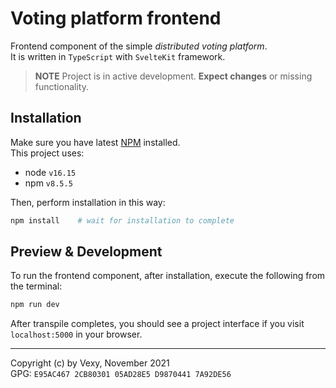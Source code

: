 # Voting platform frontend
Frontend component of the simple _distributed voting platform_.  
It is written in `TypeScript` with `SvelteKit` framework.

> **NOTE** Project is in active development. **Expect changes** or missing functionality.

## Installation
Make sure you have latest [NPM](https://www.npmjs.com/) installed.  
This project uses:
- node `v16.15`
- npm `v8.5.5`

Then, perform installation in this way:
```bash
npm install    # wait for installation to complete
```

## Preview & Development
To run the frontend component, after installation, execute the following from the terminal:

```bash
npm run dev
```

After transpile completes, you should see a project interface if you visit `localhost:5000` in your browser.

---
Copyright (c) by Vexy, November 2021  
GPG: `E95AC467 2CB80301 05AD28E5 D9870441 7A92DE56`
